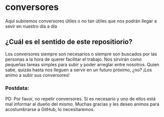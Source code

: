 # conversores
Aquí subiremos conversores útiles o no tan útiles que nos podrán llegar a sevir en nuestro día a día

## ¿Cuál es el sentido de este repositiorio? 
Los conversores siempre son necesarios o siempre son buscados por las personas a la hora de querer facilitar el trabajo. Nos sirvirán como pequeñas tareas simples para subir y poder arreglar entre nosotros. Quien sabe, quizás hasta nos lleguen a servir en un futuro próximo, ¿no? ¡Los animo a subir sus conversores! 

### Postdata:
PD: Por favor, no repetir conversores. Si es necesario y uno de ellos está mal informar al dueño del mismo. Muchas gracias y les deseo animos para acostumbrarse a GitHub, lo necesitaremos.
